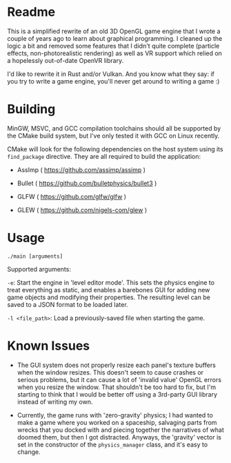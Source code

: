# Readme

This is a simplified rewrite of an old 3D OpenGL game engine that I wrote a couple of years ago to learn about graphical programming. I cleaned up the logic a bit and removed some features that I didn't quite complete (particle effects, non-photorealistic rendering) as well as VR support which relied on a hopelessly out-of-date OpenVR library.

I'd like to rewrite it in Rust and/or Vulkan. And you know what they say: if you try to write a game engine, you'll never get around to writing a game :)

# Building

MinGW, MSVC, and GCC compilation toolchains should all be supported by the CMake build system, but I've only tested it with GCC on Linux recently.

CMake will look for the following dependencies on the host system using its `find_package` directive. They are all required to build the application:

* AssImp ( https://github.com/assimp/assimp )

* Bullet ( https://github.com/bulletphysics/bullet3 )

* GLFW ( https://github.com/glfw/glfw )

* GLEW ( https://github.com/nigels-com/glew )

# Usage

`./main [arguments]`

Supported arguments:

`-e`: Start the engine in 'level editor mode'. This sets the physics engine to treat everything as static, and enables a barebones GUI for adding new game objects and modifying their properties. The resulting level can be saved to a JSON format to be loaded later.

`-l <file_path>`: Load a previously-saved file when starting the game.

# Known Issues

* The GUI system does not properly resize each panel's texture buffers when the window resizes. This doesn't seem to cause crashes or serious problems, but it can cause a lot of 'invalid value' OpenGL errors when you resize the window. That shouldn't be too hard to fix, but I'm starting to think that I would be better off using a 3rd-party GUI library instead of writing my own.

* Currently, the game runs with 'zero-gravity' physics; I had wanted to make a game where you worked on a spaceship, salvaging parts from wrecks that you docked with and piecing together the narratives of what doomed them, but then I got distracted. Anyways, the 'gravity' vector is set in the constructor of the `physics_manager` class, and it's easy to change.
